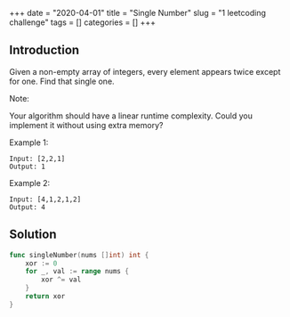 +++
date = "2020-04-01"
title = "Single Number"
slug = "1 leetcoding challenge"
tags = []
categories = []
+++

## Introduction

Given a non-empty array of integers, every element appears twice except for one. Find that single one.

Note:

Your algorithm should have a linear runtime complexity. Could you implement it without using extra memory?

Example 1:
```
Input: [2,2,1]
Output: 1
```

Example 2:
```
Input: [4,1,2,1,2]
Output: 4
```

## Solution

``` go
func singleNumber(nums []int) int {
    xor := 0
    for _, val := range nums {
        xor ^= val     
    }
    return xor
}
```
